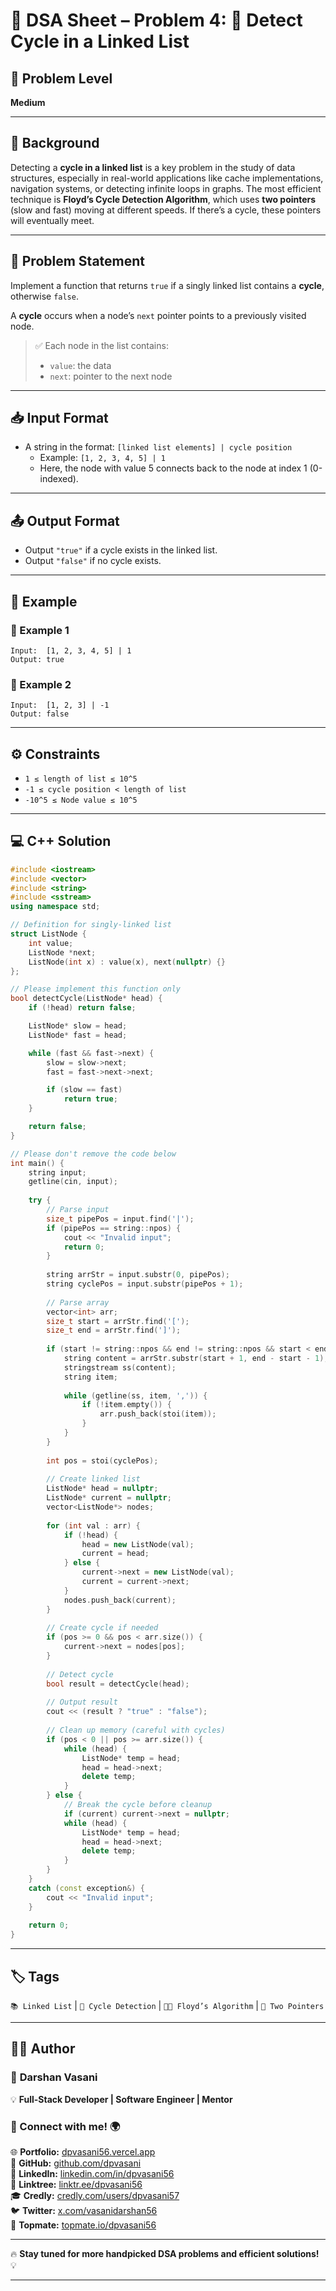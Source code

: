 # 📌 DSA Sheet – Problem 4: 🔁 Detect Cycle in a Linked List  

## 🎯 Problem Level  
**Medium**

---

## 🧩 Background  

Detecting a **cycle in a linked list** is a key problem in the study of data structures, especially in real-world applications like cache implementations, navigation systems, or detecting infinite loops in graphs. The most efficient technique is **Floyd’s Cycle Detection Algorithm**, which uses **two pointers** (slow and fast) moving at different speeds. If there’s a cycle, these pointers will eventually meet.

---

## 📝 Problem Statement  

Implement a function that returns `true` if a singly linked list contains a **cycle**, otherwise `false`.  

A **cycle** occurs when a node’s `next` pointer points to a previously visited node.

> ✅ Each node in the list contains:
> - `value`: the data  
> - `next`: pointer to the next node  

---

## 📥 Input Format  

- A string in the format: `[linked list elements] | cycle position`  
  - Example: `[1, 2, 3, 4, 5] | 1`  
  - Here, the node with value 5 connects back to the node at index 1 (0-indexed).

---

## 📤 Output Format  

- Output `"true"` if a cycle exists in the linked list.  
- Output `"false"` if no cycle exists.

---

## 🧪 Example  

### 🔹 Example 1  
```
Input:  [1, 2, 3, 4, 5] | 1  
Output: true
```

### 🔹 Example 2  
```
Input:  [1, 2, 3] | -1  
Output: false
```

---

## ⚙️ Constraints  
- `1 ≤ length of list ≤ 10^5`  
- `-1 ≤ cycle position < length of list`  
- `-10^5 ≤ Node value ≤ 10^5`  

---

## 💻 C++ Solution  

```cpp
#include <iostream>
#include <vector>
#include <string>
#include <sstream>
using namespace std;

// Definition for singly-linked list
struct ListNode {
    int value;
    ListNode *next;
    ListNode(int x) : value(x), next(nullptr) {}
};

// Please implement this function only
bool detectCycle(ListNode* head) {
    if (!head) return false;

    ListNode* slow = head;
    ListNode* fast = head;

    while (fast && fast->next) {
        slow = slow->next;
        fast = fast->next->next;

        if (slow == fast)
            return true;
    }

    return false;
}

// Please don't remove the code below
int main() {
    string input;
    getline(cin, input);
    
    try {
        // Parse input
        size_t pipePos = input.find('|');
        if (pipePos == string::npos) {
            cout << "Invalid input";
            return 0;
        }
        
        string arrStr = input.substr(0, pipePos);
        string cyclePos = input.substr(pipePos + 1);
        
        // Parse array
        vector<int> arr;
        size_t start = arrStr.find('[');
        size_t end = arrStr.find(']');
        
        if (start != string::npos && end != string::npos && start < end) {
            string content = arrStr.substr(start + 1, end - start - 1);
            stringstream ss(content);
            string item;
            
            while (getline(ss, item, ',')) {
                if (!item.empty()) {
                    arr.push_back(stoi(item));
                }
            }
        }
        
        int pos = stoi(cyclePos);
        
        // Create linked list
        ListNode* head = nullptr;
        ListNode* current = nullptr;
        vector<ListNode*> nodes;
        
        for (int val : arr) {
            if (!head) {
                head = new ListNode(val);
                current = head;
            } else {
                current->next = new ListNode(val);
                current = current->next;
            }
            nodes.push_back(current);
        }
        
        // Create cycle if needed
        if (pos >= 0 && pos < arr.size()) {
            current->next = nodes[pos];
        }
        
        // Detect cycle
        bool result = detectCycle(head);
        
        // Output result
        cout << (result ? "true" : "false");
        
        // Clean up memory (careful with cycles)
        if (pos < 0 || pos >= arr.size()) {
            while (head) {
                ListNode* temp = head;
                head = head->next;
                delete temp;
            }
        } else {
            // Break the cycle before cleanup
            if (current) current->next = nullptr;
            while (head) {
                ListNode* temp = head;
                head = head->next;
                delete temp;
            }
        }
    }
    catch (const exception&) {
        cout << "Invalid input";
    }
    
    return 0;
}
```

---

## 🏷️ Tags  
`📚 Linked List` | `🔁 Cycle Detection` | `🐢🐇 Floyd’s Algorithm` | `🔎 Two Pointers`

---

## 👨‍💻 Author  

### 🚀 **Darshan Vasani**  
💡 **Full-Stack Developer | Software Engineer | Mentor**    

### 🔗 Connect with me! 🌍  
🌐 **Portfolio:** [dpvasani56.vercel.app](https://dpvasani56.vercel.app/)  
🐙 **GitHub:** [github.com/dpvasani](https://github.com/dpvasani)  
💼 **LinkedIn:** [linkedin.com/in/dpvasani56](https://www.linkedin.com/in/dpvasani56/)  
🌳 **Linktree:** [linktr.ee/dpvasani56](https://linktr.ee/dpvasani56)  
🎓 **Credly:** [credly.com/users/dpvasani57](https://www.credly.com/users/dpvasani57/)  
🐦 **Twitter:** [x.com/vasanidarshan56](https://x.com/vasanidarshan56)  
📢 **Topmate:** [topmate.io/dpvasani56](https://topmate.io/dpvasani56)  

---

🔥 **Stay tuned for more handpicked DSA problems and efficient solutions!** 💡

---